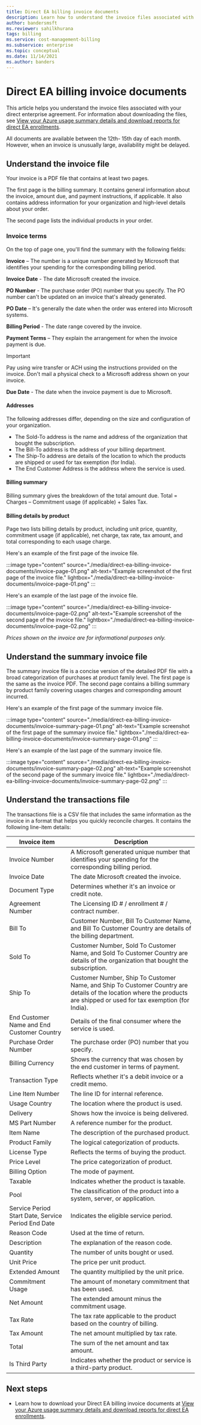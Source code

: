 ```yaml
---
title: Direct EA billing invoice documents
description: Learn how to understand the invoice files associated with your direct enterprise agreement.
author: bandersmsft
ms.reviewer: sahilkhurana
tags: billing
ms.service: cost-management-billing
ms.subservice: enterprise
ms.topic: conceptual
ms.date: 11/14/2021
ms.author: banders
---
```


# Direct EA billing invoice documents

This article helps you understand the invoice files associated with your direct enterprise agreement. For information about downloading the files, see [View your Azure usage summary details and download reports for direct EA enrollments](direct-ea-azure-usage-charges-invoices.md).

All documents are available between the 12th- 15th day of each month. However, when an invoice is unusually large, availability might be delayed.

## Understand the invoice file

Your invoice is a PDF file that contains at least two pages.

The first page is the billing summary. It contains general information about the invoice, amount due, and payment instructions, if applicable. It also contains address information for your organization and high-level details about your order.

The second page lists the individual products in your order.

### Invoice terms

On the top of page one, you'll find the summary with the following fields:

**Invoice** – The number is a unique number generated by Microsoft that identifies your spending for the corresponding billing period.

**Invoice Date** - The date Microsoft created the invoice.

**PO Number** - The purchase order (PO) number that you specify. The PO number can't be updated on an invoice that's already generated.

**PO Date** – It's generally the date when the order was entered into Microsoft systems.

**Billing Period** - The date range covered by the invoice.

**Payment Terms** – They explain the arrangement for when the invoice payment is due.  
  > [!IMPORTANT]
  > Pay using wire transfer or ACH using the instructions provided on the invoice. Don't mail a physical check to a Microsoft address shown on your invoice.

**Due Date** - The date when the invoice payment is due to Microsoft.

#### Addresses

The following addresses differ, depending on the size and configuration of your organization.

- The Sold-To address is the name and address of the organization that bought the subscription.
- The Bill-To address is the address of your billing department.
- The Ship-To address are details of the location to which the products are shipped or used for tax exemption (for India).
- The End Customer Address is the address where the service is used.

#### Billing summary

Billing summary gives the breakdown of the total amount due. Total = Charges – Commitment usage (if applicable) + Sales Tax.

#### Billing details by product

Page two lists billing details by product, including unit price, quantity, commitment usage (if applicable), net charge, tax rate, tax amount, and total corresponding to each usage charge.

Here's an example of the first page of the invoice file.

:::image type="content" source="./media/direct-ea-billing-invoice-documents/invoice-page-01.png" alt-text="Example screenshot of the first page of the invoice file." lightbox="./media/direct-ea-billing-invoice-documents/invoice-page-01.png" :::

Here's an example of the last page of the invoice file.

:::image type="content" source="./media/direct-ea-billing-invoice-documents/invoice-page-02.png" alt-text="Example screenshot of the second page of the invoice file." lightbox="./media/direct-ea-billing-invoice-documents/invoice-page-02.png" :::

_Prices shown on the invoice are for informational purposes only._

## Understand the summary invoice file

The summary invoice file is a concise version of the detailed PDF file with a broad categorization of purchases at product family level. The first page is the same as the invoice PDF. The second page contains a billing summary by product family covering usages charges and corresponding amount incurred.

Here's an example of the first page of the summary invoice file.

:::image type="content" source="./media/direct-ea-billing-invoice-documents/invoice-summary-page-01.png" alt-text="Example screenshot of the first page of the summary invoice file." lightbox="./media/direct-ea-billing-invoice-documents/invoice-summary-page-01.png" :::

Here's an example of the last page of the summary invoice file.

:::image type="content" source="./media/direct-ea-billing-invoice-documents/invoice-summary-page-02.png" alt-text="Example screenshot of the second page of the summary invoice file." lightbox="./media/direct-ea-billing-invoice-documents/invoice-summary-page-02.png" :::


## Understand the transactions file

The transactions file is a CSV file that includes the same information as the invoice in a format that helps you quickly reconcile charges. It contains the following line-item details:

| Invoice item | Description |
| --- | --- |
| Invoice Number | A Microsoft generated unique number that identifies your spending for the corresponding billing period. |
| Invoice Date | The date Microsoft created the invoice. |
| Document Type | Determines whether it's an invoice or credit note. |
| Agreement Number | The Licensing ID # / enrollment # / contract number. |
| Bill To | Customer Number, Bill To Customer Name, and Bill To Customer Country are details of the billing department. |
| Sold To | Customer Number, Sold To Customer Name, and Sold To Customer Country are details of the organization that bought the subscription. |
| Ship To | Customer Number, Ship To Customer Name, and Ship To Customer Country are details of the location where the products are shipped or used for tax exemption (for India). |
| End Customer Name and End Customer Country | Details of the final consumer where the service is used. |
| Purchase Order Number | The purchase order (PO) number that you specify. |
| Billing Currency | Shows the currency that was chosen by the end customer in terms of payment. |
| Transaction Type | Reflects whether it's a debit invoice or a credit memo. |
| Line Item Number | The line ID for internal reference. |
| Usage Country | The location where the product is used. |
| Delivery | Shows how the invoice is being delivered. |
| MS Part Number | A reference number for the product. |
| Item Name | The description of the purchased product. |
| Product Family | The logical categorization of products. |
| License Type | Reflects the terms of buying the product. |
| Price Level | The price categorization of product. |
| Billing Option | The mode of payment. |
| Taxable | Indicates whether the product is taxable. |
| Pool | The classification of the product into a system, server, or application. |
| Service Period Start Date, Service Period End Date | Indicates the eligible service period. |
| Reason Code | Used at the time of return. |
| Description | The explanation of the reason code. |
| Quantity | The number of units bought or used. |
| Unit Price | The price per unit product. |
| Extended Amount | The quantity multiplied by the unit price. |
| Commitment Usage | The amount of monetary commitment that has been used. |
| Net Amount | The extended amount minus the commitment usage. |
| Tax Rate | The tax rate applicable to the product based on the country of billing. |
| Tax Amount | The net amount multiplied by tax rate. |
| Total | The sum of the net amount and tax amount. |
| Is Third Party | Indicates whether the product or service is a third-party product. |

## Next steps

- Learn how to download your Direct EA billing invoice documents at [View your Azure usage summary details and download reports for direct EA enrollments](direct-ea-azure-usage-charges-invoices.md).